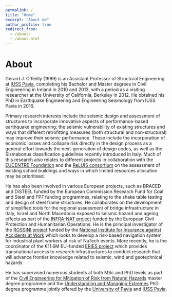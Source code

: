 ```yaml
---
permalink: /
title: "Home"
excerpt: "About me"
author_profile: true
redirect_from:
  - /about/
  - /about.html
---
```



# About
Gerard J. O’Reilly (1989) is an Assistant Professor of Structural Engineering at [IUSS Pavia](https://www.iusspavia.it/en), completing his Bachelor and Master degrees in Civil Engineering in Ireland in 2010 and 2013, with a period as a visiting researcher at the University of California, Berkeley in 2012. He obtained his PhD in Earthquake Engineering and Engineering Seismology from IUSS Pavia in 2016.

Primary research interests include the seismic design and assessment of structures to incorporate innovative aspects of performance-based earthquake engineering; the seismic vulnerability of existing structures and ways that different retrofitting measures (both structural and non-structural) may improve their seismic performance. These include the incorporation of economic losses and collapse risk directly in the design process as a general effort towards the next-generation of design codes, as well as the Sismabonus classification guidelines recently introduced in Italy. Much of this research also relates to different projects in collaboration with the [EUCENTRE Foundation](https://www.eucentre.it/?lang) and the [ReLUIS consortium](https://www.reluis.it/it/) on the assessment of existing school buildings and ways in which limited resources allocation may be prioritised.

He has also been involved in various European projects, such as BRACED and DiSTEEL funded by the European Commission Research Fund for Coal and Steel and FP7 funding programmes, relating to the shake table testing and design of steel frame structures. He collaborates on the development of simplified tools for the regional assessment of bridge infrastructure in Italy, Israel and North Macedonia exposed to seismic hazard and ageing effects as part of the [INFRA-NAT project](http://www.infra-nat.eu/) funded by the European Civil Protection and Humanitarian Operations. He is the principal investigator of the [ROSSINI project](http://progetto-rossini.it/) funded by the [National Institute for Insurance against Accidents at Work](https://www.inail.it) which looks to develop a risk-based navigation system for industrial plant workers at risk of NaTech events. More recently, he is the coordinator of the €11.6M EU-funded [ERIES project](https://eries.eu/) which provides transnational access to research infrastructures to conduct research that will advance frontier knowledge related to seismic, wind and geotechnical hazards

He has supervised numerous students at both MSc and PhD levels as part of the [Civil Engineering for Mitigation of Risk from Natural Hazards](http://civrisk.unipv.it/) master degree programme and the [Understanding and Managing Extremes](https://www.iusspavia.it/it/formazione/dottorati-di-ricerca/understanding-and-managing-extremes) PhD degree programme jointly offered by the [University of Pavia](https://web.unipv.it/) and [IUSS Pavia](https://www.iusspavia.it/en).

